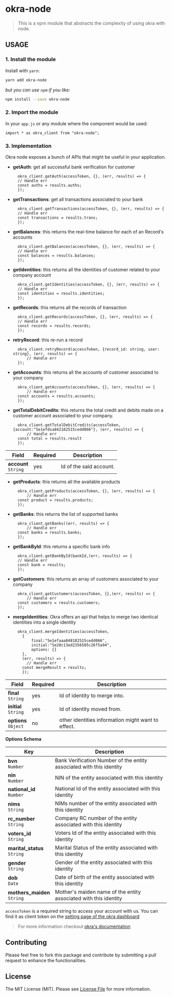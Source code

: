 # okra-node
> This is a npm module that abstracts the complexity of using okra with node.

## USAGE

### 1. Install the module

Install with `yarn`:

```bash
yarn add okra-node
```

_but you can use `npm` if you like:_

```bash
npm install --save okra-node
```

### 2. Import the module
In your `app.js` or any module where the component would be used:

```node
import * as okra_client from "okra-node";
```

### 3. Implementation
Okra node exposes a bunch of APIs that might be useful in your application.

* **getAuth**: get all successful bank verification for customer
  ```node
    okra_client.getAuth(accessToken, {}, (err, results) => {
	// Handle err
    const auths = results.auths;
    });
  ```
* **getTransactions**: get all transactions associated to your bank
  ```node
    okra_client.getTransactions(accessToken, {}, (err, results) => {
	// Handle err
    const transactions = results.trans;
    });
  ```
* **getBalances**: this returns the real-time balance for each of an Record's accounts
  ```node
    okra_client.getBalances(accessToken, {}, (err, results) => {
	// Handle err
    const balances = results.balances;
    });
  ```
* **getIdentities**: this returns all the identities of customer related to your company account
  ```node
    okra_client.getIdentities(accessToken, {}, (err, results) => {
	// Handle err
    const identities = results.identities;
    });
  ```
* **getRecords**: this returns all the records of transaction
  ```node
    okra_client.getRecords(accessToken, {}, (err, results) => {
	// Handle err
    const records = results.records;
    });
  ```
* **retryRecord**: this re-run a record
  ```node
    okra_client.retryRecord(accessToken, {record_id: string, user: string}, (err, results) => {
	    // Handle err
    });
  ```
* **getAccounts**: this returns all the accounts of customer associated to your company
  ```node
    okra_client.getAccounts(accessToken, {}, (err, results) => {
	    // Handle err
    const accounts = results.accounts;
    });
  ```
* **getTotalDebitCredits**: this returns the total credit and debits made on a customer account associated to your company.
  ```node
    okra_client.getTotalDebitCredits(accessToken, {account:"5e1efdsa842182515cedd066"}, (err, results) => {
	    // Handle err
    const total = results.result
    });
  ```
Field | Required | Description
---|---|---
**account**<br>`String` | yes | Id of the said account.

* **getProducts**: this returns all the available products
  ```node
    okra_client.getProducts(accessToken, {}, (err, results) => {
	    // Handle err
    const product = results.products;
    });
  ```
* **getBanks**: this returns the list of supported banks
  ```node
    okra_client.getBanks((err, results) => {
	    // Handle err
    const banks = results.banks;
    });
  ```
* **getBankById**: this returns a specific bank info
  ```node
    okra_client.getBankById(bankId,(err, results) => {
	// Handle err
    const bank = results;
    });
  ```
* **getCustomers**: this returns an array of customers associated to your company
  ```node
    okra_client.getCustomers(accessToken, {},(err, results) => {
	    // Handle err
    const customers = results.customers;
    });
  ```
* **mergeIdentities**: Okra offers an api that helps to merge two identical identities into a single identity
  ```node
    okra_client.mergeIdentities(accessToken,
      {
          final:"5e1efaaa848182515cedd066",
          initial:"5e20c13ed2356505c26f5a94",
          options: {}
      },
      (err, results) => {
        // Handle err
      const mergeResult = results;
      });
  ```

Field | Required | Description
---|---|---
**final**<br>`String` | yes | Id of identity to merge into.
**initial**<br>`String` | yes | Id of identity moved from.
**options**<br>`Object` | no | other identities information might want to effect.

**Options Schema**

Key | Description
---|---
**bvn**<br>`Number`| Bank Verification Number of the entity associated with this identity
**nin**<br>`Number`| NIN of the entity associated with this identity
**national_id**<br>`Number`| National Id of the entity associated with this identity
**nims**<br>`String`| NIMs number of the entity associated with this identity
**rc_number**<br>`String`| Company RC number of the entity associated with this identity
**voters_id**<br>`String`| Voters Id of the entity associated with this identity
**marital_status**<br>`String`| Marital Status of the entity associated with this identity
**gender**<br>`String`| Gender of the entity associated with this identity
**dob**<br>`Date`| Date of birth of the entity associated with this identity
**mothers_maiden**<br>`String`| Mother's maiden name of the entity associated with this identity

`accessToken` is a required string to access your account with us. You can find it as client token on the [setting page of the okra dashboard](https://dashboard.okra.ng/settings)


> For more information checkout [okra's documentation](https://docs.okra.ng)

## Contributing

Please feel free to fork this package and contribute by submitting a pull request to enhance the functionalities.

## License

The MIT License (MIT). Please see [License File](LICENSE.md) for more information.